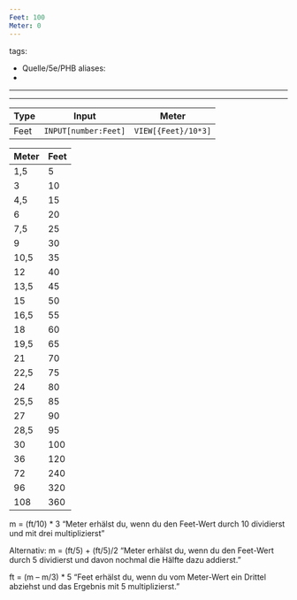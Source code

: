 ```yaml
---
Feet: 100
Meter: 0
---
```

tags:
- Quelle/5e/PHB
aliases:
- 
---
---

| Type | Input                | Meter               |
| ---- | -------------------- | ------------------- |
| Feet | `INPUT[number:Feet]` | `VIEW[{Feet}/10*3]` |

| Meter | Feet |
| ----- | ---- |
| 1,5   | 5    |
| 3     | 10   |
| 4,5   | 15   |
| 6     | 20   |
| 7,5   | 25   |
| 9     | 30   |
| 10,5  | 35   |
| 12    | 40   |
| 13,5  | 45   |
| 15    | 50   |
| 16,5  | 55   |
| 18    | 60   |
| 19,5  | 65   |
| 21    | 70   |
| 22,5  | 75   |
| 24    | 80   |
| 25,5  | 85   |
| 27    | 90   |
| 28,5  | 95   |
| 30    | 100  |
| 36    | 120  |
| 72    | 240  |
| 96    | 320  |
| 108   | 360  |

m = (ft/10) * 3
“Meter erhälst du, wenn du den Feet-Wert durch 10 dividierst und mit drei multiplizierst”

Alternativ:
m = (ft/5) + (ft/5)/2
“Meter erhälst du, wenn du den Feet-Wert durch 5 dividierst und davon nochmal die Hälfte dazu addierst.”

ft = (m – m/3) * 5
“Feet erhälst du, wenn du vom Meter-Wert ein Drittel abziehst und das Ergebnis mit 5 multiplizierst.”